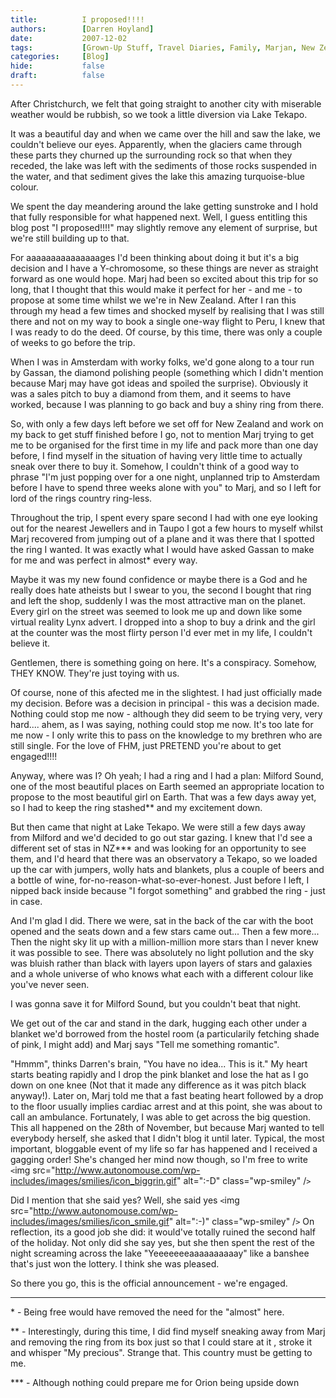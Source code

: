 ```yaml
---
title:          I proposed!!!!
authors:        [Darren Hoyland]
date:           2007-12-02
tags:           [Grown-Up Stuff, Travel Diaries, Family, Marjan, New Zealand, Blog, Personal]
categories:     [Blog]
hide:           false
draft:          false
---
```


After Christchurch, we felt that going straight to another city with miserable weather would be rubbish, so we took a little diversion via Lake Tekapo.

It was a beautiful day and when we came over the hill and saw the lake, we couldn't believe our eyes. Apparently, when the glaciers came through these parts they churned up the surrounding rock so that when they receded, the lake was left with the sediments of those rocks suspended in the water, and that sediment gives the lake this amazing turquoise-blue colour.

We spent the day meandering around the lake getting sunstroke and I hold that fully responsible for what happened next. Well, I guess entitling this blog post "I proposed!!!!"  may slightly remove any element of surprise, but we're still building up to that.

For aaaaaaaaaaaaaaages I'd been thinking about doing it but it's a big decision and I have a Y-chromosome, so these things are never as straight forward as one would hope. Marj had been so excited about this trip for so long, that I thought that this would make it perfect for her - and me - to propose at some time whilst we we're in New Zealand. After I ran this through my head a few times and shocked myself by realising that I was still there and not on my way to book a single one-way flight to Peru, I knew that I was ready to do the deed. Of course, by this time, there was only a couple of weeks to go before the trip.

When I was in Amsterdam with worky folks, we'd gone along to a tour run by Gassan, the diamond polishing people (something which I didn't mention because Marj may have got ideas and spoiled the surprise). Obviously it was a sales pitch to buy a diamond from them, and it seems to have worked, because I was planning to go back and buy a shiny ring from there.

So, with only a few days left before we set off for New Zealand and work on my back to get stuff finished before I go, not to mention Marj trying to get me to be organised for the first time in my life and pack more than one day before, I find myself in the situation of having very little time to actually sneak over there to buy it. Somehow, I couldn't think of a good way to phrase "I'm just popping over for a one night, unplanned trip to Amsterdam before I have to spend three weeks alone with you" to Marj, and so I left for lord of the rings country ring-less.

Throughout the trip, I spent every spare second I had with one eye looking out for the nearest Jewellers and in Taupo I got a few hours to myself whilst Marj recovered from jumping out of a plane and it was there that I spotted the ring I wanted. It was exactly what I would have asked Gassan to make for me and was perfect in almost* every way.

Maybe it was my new found confidence or maybe there is a God and he really does hate atheists but I swear to you, the second I bought that ring and left the shop, suddenly I was the most attractive man on the planet. Every girl on the street was seemed to look me up and down like some virtual reality Lynx advert. I dropped into a shop to buy a drink and the girl at the counter was the most flirty person I'd ever met in my life, I couldn't believe it.

Gentlemen, there is something going on here. It's a conspiracy. Somehow, THEY KNOW. They're just toying with us.

Of course, none of this afected me in the slightest. I had just officially made my decision. Before was a decision in principal - this was a decision made. Nothing could stop me now - although they did seem to be trying very, very hard.... ahem, as I was saying, nothing could stop me now. It's too late for me now - I only write this to pass on the knowledge to my brethren who are still single. For the love of FHM, just PRETEND you're about to get engaged!!!!

Anyway, where was I? Oh yeah; I had a ring and I had a plan: Milford Sound, one of the most beautiful places on Earth seemed an appropriate location to propose to the most beautiful girl on Earth. That was a few days away yet, so I had to keep the ring stashed** and my excitement down.

But then came that night at Lake Tekapo. We were still a few days away from Milford and we'd decided to go out star gazing. I knew that I'd see a different set of stas in NZ*** and was looking for an opportunity to see them, and I'd heard that there was an observatory a Tekapo, so we loaded up the car with jumpers, wolly hats and blankets, plus a couple of beers and a bottle of wine, for-no-reason-what-so-ever-honest. Just before I left, I nipped back inside because "I forgot something" and grabbed the ring - just in case.

And I'm glad I did. There we were, sat in the back of the car with the boot opened and the seats down and a few stars came out... Then a few more... Then the night sky lit up with a million-million more stars than I never knew it was possible to see. There was absolutely no light pollution and the sky was bluish rather than black with layers upon layers of stars and galaxies and a whole universe of who knows what each with a different colour like you've never seen.

I was gonna save it for Milford Sound, but you couldn't beat that night.

We get out of the car and stand in the dark, hugging each other under a blanket we'd borrowed from the hostel room (a particularily fetching shade of pink, I might add) and Marj says "Tell me something romantic".

"Hmmm", thinks Darren's brain, "You have no idea... This is it." My heart starts beating rapidly and I drop the pink blanket and lose the hat as I go down on one knee (Not that it made any difference as it was pitch black anyway!).  Later on, Marj told me that a fast beating heart followed by a drop to the floor usually implies cardiac arrest and at this point, she was about to call an ambulance. Fortunately, I was able to get across the big question.
This all happened on the 28th of November, but because Marj wanted to tell everybody herself, she asked that I didn't blog it until later. Typical, the most important, bloggable event of my life so far has happened and I received a gagging order! She's changed her mind now though, so I'm free to write `<`img src="http://www.autonomouse.com/wp-includes/images/smilies/icon_biggrin.gif" alt=":-D" class="wp-smiley" /`>`

Did I mention that she said yes? Well, she said yes `<`img src="http://www.autonomouse.com/wp-includes/images/smilies/icon_smile.gif" alt=":-)" class="wp-smiley" /`>` On reflection, its a good job she did: it would've totally ruined the second half of the holiday. Not only did she say yes, but she then spent the rest of the night screaming across the lake "Yeeeeeeeaaaaaaaaaay" like a banshee that's just won the lottery. I think she was pleased.

So there you go, this is the official announcement - we're engaged.

---

\* - Being free would have removed the need for the "almost" here.

\** - Interestingly, during this time, I did find myself sneaking away from Marj and removing the ring from its box just so that I could stare at it , stroke it and whisper "My precious". Strange that. This country must be getting to me.

\*** - Although nothing could prepare me for Orion being upside down
